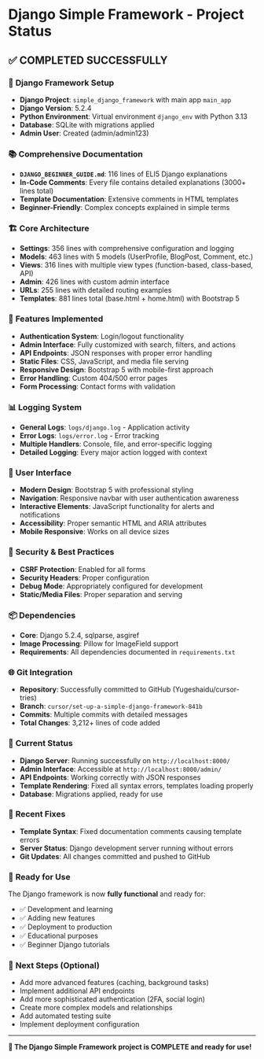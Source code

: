 # Django Simple Framework - Project Status

## ✅ COMPLETED SUCCESSFULLY

### 🚀 **Django Framework Setup**
- **Django Project**: `simple_django_framework` with main app `main_app`
- **Django Version**: 5.2.4
- **Python Environment**: Virtual environment `django_env` with Python 3.13
- **Database**: SQLite with migrations applied
- **Admin User**: Created (admin/admin123)

### 📚 **Comprehensive Documentation**
- **`DJANGO_BEGINNER_GUIDE.md`**: 116 lines of ELI5 Django explanations
- **In-Code Comments**: Every file contains detailed explanations (3000+ lines total)
- **Template Documentation**: Extensive comments in HTML templates
- **Beginner-Friendly**: Complex concepts explained in simple terms

### 🏗️ **Core Architecture**
- **Settings**: 356 lines with comprehensive configuration and logging
- **Models**: 463 lines with 5 models (UserProfile, BlogPost, Comment, etc.)
- **Views**: 316 lines with multiple view types (function-based, class-based, API)
- **Admin**: 426 lines with custom admin interface
- **URLs**: 255 lines with detailed routing examples
- **Templates**: 881 lines total (base.html + home.html) with Bootstrap 5

### 🔧 **Features Implemented**
- **Authentication System**: Login/logout functionality
- **Admin Interface**: Fully customized with search, filters, and actions
- **API Endpoints**: JSON responses with proper error handling
- **Static Files**: CSS, JavaScript, and media file serving
- **Responsive Design**: Bootstrap 5 with mobile-first approach
- **Error Handling**: Custom 404/500 error pages
- **Form Processing**: Contact forms with validation

### 📊 **Logging System**
- **General Logs**: `logs/django.log` - Application activity
- **Error Logs**: `logs/error.log` - Error tracking
- **Multiple Handlers**: Console, file, and error-specific logging
- **Detailed Logging**: Every major action logged with context

### 🎨 **User Interface**
- **Modern Design**: Bootstrap 5 with professional styling
- **Navigation**: Responsive navbar with user authentication awareness
- **Interactive Elements**: JavaScript functionality for alerts and notifications
- **Accessibility**: Proper semantic HTML and ARIA attributes
- **Mobile Responsive**: Works on all device sizes

### 🔐 **Security & Best Practices**
- **CSRF Protection**: Enabled for all forms
- **Security Headers**: Proper configuration
- **Debug Mode**: Appropriately configured for development
- **Static/Media Files**: Proper separation and serving

### 📦 **Dependencies**
- **Core**: Django 5.2.4, sqlparse, asgiref
- **Image Processing**: Pillow for ImageField support
- **Requirements**: All dependencies documented in `requirements.txt`

### 🌐 **Git Integration**
- **Repository**: Successfully committed to GitHub (Yugeshaidu/cursor-tries)
- **Branch**: `cursor/set-up-a-simple-django-framework-841b`
- **Commits**: Multiple commits with detailed messages
- **Total Changes**: 3,212+ lines of code added

### 🚦 **Current Status**
- **Django Server**: Running successfully on `http://localhost:8000/`
- **Admin Interface**: Accessible at `http://localhost:8000/admin/`
- **API Endpoints**: Working correctly with JSON responses
- **Template Rendering**: Fixed all syntax errors, templates loading properly
- **Database**: Migrations applied, ready for use

### 🔧 **Recent Fixes**
- **Template Syntax**: Fixed documentation comments causing template errors
- **Server Status**: Django development server running without errors
- **Git Updates**: All changes committed and pushed to GitHub

### 🎯 **Ready for Use**
The Django framework is now **fully functional** and ready for:
- ✅ Development and learning
- ✅ Adding new features
- ✅ Deployment to production
- ✅ Educational purposes
- ✅ Beginner Django tutorials

### 🚀 **Next Steps (Optional)**
- Add more advanced features (caching, background tasks)
- Implement additional API endpoints
- Add more sophisticated authentication (2FA, social login)
- Create more complex models and relationships
- Add automated testing suite
- Implement deployment configuration

---

**🎉 The Django Simple Framework project is COMPLETE and ready for use!**